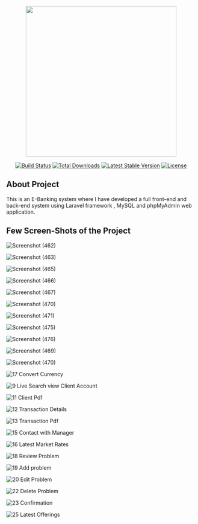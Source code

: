 <p align="center"><a href="https://laravel.com" target="_blank"><img src="https://raw.githubusercontent.com/laravel/art/master/logo-lockup/5%20SVG/2%20CMYK/1%20Full%20Color/laravel-logolockup-cmyk-red.svg" width="400"></a></p>

<p align="center">
<a href="https://travis-ci.org/laravel/framework"><img src="https://travis-ci.org/laravel/framework.svg" alt="Build Status"></a>
<a href="https://packagist.org/packages/laravel/framework"><img src="https://img.shields.io/packagist/dt/laravel/framework" alt="Total Downloads"></a>
<a href="https://packagist.org/packages/laravel/framework"><img src="https://img.shields.io/packagist/v/laravel/framework" alt="Latest Stable Version"></a>
<a href="https://packagist.org/packages/laravel/framework"><img src="https://img.shields.io/packagist/l/laravel/framework" alt="License"></a>
</p>

## About Project
This is an E-Banking system where I have developed a full front-end and back-end system using Laravel framework , MySQL and phpMyAdmin web application.

## Few Screen-Shots of the Project

![Screenshot (462)](https://user-images.githubusercontent.com/67531074/127200104-4ea7c113-8313-4897-89dc-8ab0745ee051.png)

![Screenshot (463)](https://user-images.githubusercontent.com/67531074/127200113-9d54cde6-4542-4550-aaca-a6f07e7a1e10.png)

![Screenshot (465)](https://user-images.githubusercontent.com/67531074/127200125-8d4a6113-8ed7-464d-a931-d88ff6589e8e.png)

![Screenshot (466)](https://user-images.githubusercontent.com/67531074/127200140-1d2c3a31-c901-47e3-9867-2867ca2bc3d2.png)

![Screenshot (467)](https://user-images.githubusercontent.com/67531074/127200147-97a51512-0b1f-4ede-bd4d-607bf3a2a0c3.png)

![Screenshot (470)](https://user-images.githubusercontent.com/67531074/127200075-4690283b-d2cc-4336-876d-4bb2796d6d94.png)

![Screenshot (471)](https://user-images.githubusercontent.com/67531074/127200083-9dfceec5-fc5a-4156-80fc-4d8b90c44223.png)

![Screenshot (475)](https://user-images.githubusercontent.com/67531074/127200091-a66d007a-867a-474f-b91e-758e31ebca82.png)

![Screenshot (476)](https://user-images.githubusercontent.com/67531074/127200102-b2131659-9886-431c-86dc-2f7890955cb3.png)

![Screenshot (469)](https://user-images.githubusercontent.com/67531074/127200153-1fa5b6bd-44a5-401f-b763-79f319271ec2.png)

![Screenshot (470)](https://user-images.githubusercontent.com/67531074/127200075-4690283b-d2cc-4336-876d-4bb2796d6d94.png)

![17 Convert Currency](https://user-images.githubusercontent.com/67531074/127195580-16712f6e-0342-45b5-82f3-ce6c7a1cdbd8.png)

![9  Live Search view Client Account ](https://user-images.githubusercontent.com/67531074/127195539-ac0efbdf-a1b0-4c3c-bc47-8e587d87c7f8.png)



![11  Client Pdf](https://user-images.githubusercontent.com/67531074/127195550-4891e240-8b02-4dbc-971d-be4aa76a2adf.png)

![12 Transaction Details](https://user-images.githubusercontent.com/67531074/127195556-6811ba71-96af-47b3-9ed2-7c5ed3613e7e.png)

![13 Transaction Pdf](https://user-images.githubusercontent.com/67531074/127195561-b559b2b9-7d2f-4840-9928-aecf0f336061.png)

![15 Contact with Manager](https://user-images.githubusercontent.com/67531074/127195571-ffa73130-8f38-4f2c-8688-dd13e35322f9.png)

![16 Latest Market Rates](https://user-images.githubusercontent.com/67531074/127195577-916e04ca-a0fb-48df-939e-c8479c86f6ff.png)

![18  Review Problem](https://user-images.githubusercontent.com/67531074/127195583-34cbafa7-322c-4f65-9053-309f0307e973.png)

![19  Add problem](https://user-images.githubusercontent.com/67531074/127195591-cd93a285-e3cc-48c0-9ff6-876489ff5a14.png)

![20  Edit Problem](https://user-images.githubusercontent.com/67531074/127195601-9c1cb899-10fd-4e6f-b652-e9c3ab4902dc.png)

![22 Delete Problem](https://user-images.githubusercontent.com/67531074/127195611-25fd7d88-a2ce-42e1-ab75-f034448a5ec5.png)

![23 Confirmation](https://user-images.githubusercontent.com/67531074/127195491-86613fe3-d591-4210-b711-933b77072f80.png)

![25 Latest Offerings](https://user-images.githubusercontent.com/67531074/127195497-33098499-4408-4ed3-94ad-76130fb4410f.png)
